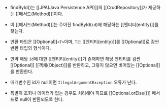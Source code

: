 - findById()는 [[JPA(Java Persistence API)]]의 [[CrudRepository]]가 제공하는 [[메서드(Method)]]이다.
- 이 [[메서드(Method)]]는 주어진 findById(`id`)에 해당하는 [[엔티티(entity)]]를 찾는다.

- 반환 타입은 [[Optional]]`<T>`이며, `T`는 [[엔티티(entity)]]를 [[Optional]]로 감싼 반환 타입의 형식이다.
- 만약 해당 `id`에 대한 [[엔티티(entity)]]가 존재하면 해당 엔티티를 감싼 [[Optional]] [[객체(Object)]]를 반환하고, 그렇지 않으면 비어있는 [[Optional]]을 반환한다.

- 매개변수인 id가 null이면 `IllegalArgumentException` 오류가 난다.
- 특별히 조회나 데이터가 없는 경우도 처리해야 하므로 [[Optional.orElse()]] 메서드로 null이 반환되도록 한다.

